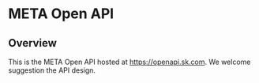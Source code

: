 # META Open API

## Overview
This is the META Open API hosted at https://openapi.sk.com.
We welcome suggestion the API design.
